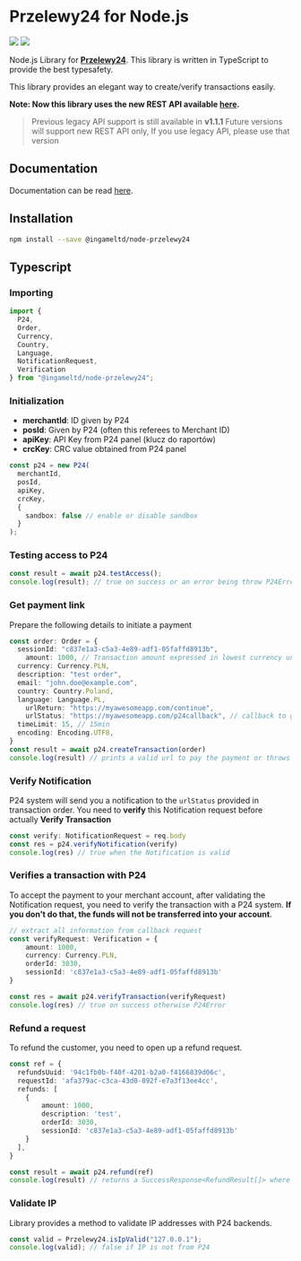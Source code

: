 # Przelewy24 for Node.js

![](https://img.shields.io/github/license/mrboombastic/node-przelewy24) ![](https://img.shields.io/github/last-commit/MrBoombastic/node-przelewy24)

Node.js Library for [**Przelewy24**](https://przelewy24.pl/).
This library is written in TypeScript to provide the best typesafety.

This library provides an elegant way to create/verify transactions easily.

**Note: Now this library uses the new REST API available [here](https://developers.przelewy24.pl/index.php?en).**

> Previous legacy API support is still available in **v1.1.1**
> Future versions will support new REST API only, If you use legacy API, please use that version

## Documentation

Documentation can be read [here](https://ingameltd.github.io/node-przelewy24).

## Installation

```bash
npm install --save @ingameltd/node-przelewy24
```

## Typescript

### Importing

```typescript
import {
  P24,
  Order,
  Currency,
  Country,
  Language,
  NotificationRequest,
  Verification
} from "@ingameltd/node-przelewy24";
```

### Initialization

- **merchantId**: ID given by P24
- **posId**: Given by P24 (often this referees to Merchant ID)
- **apiKey**: API Key from P24 panel (klucz do raportów)
- **crcKey**: CRC value obtained from P24 panel

```typescript
const p24 = new P24(
  merchantId, 
  posId,
  apiKey,
  crcKey, 
  { 
    sandbox: false // enable or disable sandbox
  }
);
```

### Testing access to P24

```typescript
const result = await p24.testAccess();
console.log(result); // true on success or an error being throw P24Error
```

### Get payment link

Prepare the following details to initiate a payment

```typescript
const order: Order = {
  sessionId: "c837e1a3-c5a3-4e89-adf1-05faffd8913b",
    amount: 1000, // Transaction amount expressed in lowest currency unit, e.g., 1.23 PLN = 123
  currency: Currency.PLN,
  description: "test order",
  email: "john.doe@example.com",
  country: Country.Poland,
  language: Language.PL,
    urlReturn: "https://myawesomeapp.com/continue",
    urlStatus: "https://myawesomeapp.com/p24callback", // callback to get notification
  timeLimit: 15, // 15min
  encoding: Encoding.UTF8,
}
const result = await p24.createTransaction(order)
console.log(result) // prints a valid url to pay the payment or throws an error
```

### Verify Notification

P24 system will send you a notification to the `urlStatus` provided in
transaction order. You need to **verify** this Notification request before actually **Verify Transaction**

```typescript
const verify: NotificationRequest = req.body
const res = p24.verifyNotification(verify)
console.log(res) // true when the Notification is valid
```

### Verifies a transaction with P24

To accept the payment to your merchant account, after validating the Notification
request, you need to verify the transaction with a P24 system.
**If you don't do that, the funds will not be transferred into your account**.

```typescript
// extract all information from callback request
const verifyRequest: Verification = {
    amount: 1000,
    currency: Currency.PLN,
    orderId: 3030,
    sessionId: 'c837e1a3-c5a3-4e89-adf1-05faffd8913b'
}

const res = await p24.verifyTransaction(verifyRequest)
console.log(res) // true on success otherwise P24Error
```

### Refund a request

To refund the customer, you need to open up a refund request.

```typescript
const ref = {
  refundsUuid: '94c1fb0b-f40f-4201-b2a0-f4166839d06c',
  requestId: 'afa379ac-c3ca-43d0-892f-e7a3f13ee4cc',
  refunds: [
    {
        amount: 1000,
        description: 'test',
        orderId: 3030,
        sessionId: 'c837e1a3-c5a3-4e89-adf1-05faffd8913b'
    }
  ],
}

const result = await p24.refund(ref)
console.log(result) // returns a SuccessResponse<RefundResult[]> where you can find about each refund request in array
```

### Validate IP

Library provides a method to validate IP addresses with P24 backends.

```typescript
const valid = Przelewy24.isIpValid("127.0.0.1");
console.log(valid); // false if IP is not from P24
```
